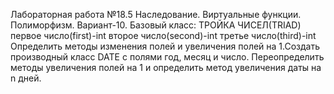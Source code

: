 Лабораторная работа №18.5 Наследование. Виртуальные функции. Полиморфизм. Вариант-10. Базовый класс: ТРОЙКА ЧИСЕЛ(TRIAD) первое число(first)-int второе число(second)-int третье число(third)-int Определить методы изменения полей и увеличения полей на 1.Создать производный класс DATE с полями год, месяц и число. Переопределить методы увеличения полей на 1 и определить метод увеличения даты на n дней.

